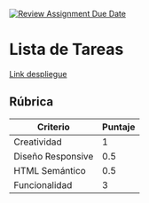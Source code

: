 [![Review Assignment Due Date](https://classroom.github.com/assets/deadline-readme-button-22041afd0340ce965d47ae6ef1cefeee28c7c493a6346c4f15d667ab976d596c.svg)](https://classroom.github.com/a/JaeXrEqJ)

# Lista de Tareas

[Link despliegue](https://dsaw-2025-i.github.io/bonus-primer-corte-Kapum357/)

## Rúbrica

| Criterio           | Puntaje |
|--------------------|---------|
| Creatividad        | 1       |
| Diseño Responsive  | 0.5     |
| HTML Semántico     | 0.5     |
| Funcionalidad      | 3       |
